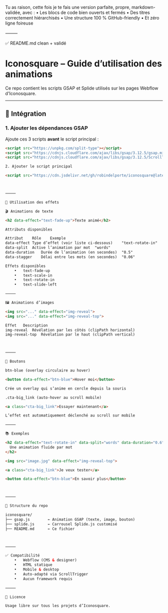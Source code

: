 Tu as raison, cette fois je te fais une version parfaite, propre, markdown-validée, avec :
	•	Les blocs de code bien ouverts et fermés
	•	Des titres correctement hiérarchisés
	•	Une structure 100 % GitHub-friendly
	•	Et zéro ligne foireuse

⸻

✅ README.md clean + validé

# Iconosquare – Guide d’utilisation des animations

Ce repo contient les scripts GSAP et Splide utilisés sur les pages Webflow d'Iconosquare.

---

## 🚀 Intégration

### 1. Ajouter les dépendances GSAP

Ajoute ces 3 scripts **avant** le script principal :

```html
<script src="https://unpkg.com/split-type"></script>
<script src="https://cdnjs.cloudflare.com/ajax/libs/gsap/3.12.5/gsap.min.js"></script>
<script src="https://cdnjs.cloudflare.com/ajax/libs/gsap/3.12.5/ScrollTrigger.min.js"></script>

2. Ajouter le script principal

<script src="https://cdn.jsdelivr.net/gh/robindelporte/iconosquare@latest/gsap.js"></script>



⸻

🧩 Utilisation des effets

🎬 Animations de texte

<h2 data-effect="text-fade-up">Texte animé</h2>

Attributs disponibles

Attribut	Rôle	Exemple
data-effect	Type d’effet (voir liste ci-dessous)	"text-rotate-in"
data-split	Active l’animation par mot	"words"
data-duration	Durée de l’animation (en secondes)	"0.5"
data-stagger	Délai entre les mots (en secondes)	"0.06"

Effets disponibles
	•	text-fade-up
	•	text-scale-in
	•	text-rotate-in
	•	text-slide-left

⸻

🖼️ Animations d’images

<img src="..." data-effect="img-reveal">
<img src="..." data-effect="img-reveal-top">

Effet	Description
img-reveal	Révélation par les côtés (clipPath horizontal)
img-reveal-top	Révélation par le haut (clipPath vertical)



⸻

🔘 Boutons

btn-blue (overlay circulaire au hover)

<button data-effect="btn-blue">Hover moi</button>

Crée un overlay qui s’anime en cercle depuis la souris

.cta-big_link (auto-hover au scroll mobile)

<a class="cta-big_link">Essayer maintenant</a>

L’effet est automatiquement déclenché au scroll sur mobile

⸻

📚 Exemples

<h2 data-effect="text-rotate-in" data-split="words" data-duration="0.6" data-stagger="0.08">
  Une animation fluide par mot
</h2>

<img src="image.jpg" data-effect="img-reveal-top">

<a class="cta-big_link">Je veux tester</a>

<button data-effect="btn-blue">En savoir plus</button>



⸻

📁 Structure du repo

iconosquare/
├── gsap.js        ← Animation GSAP (texte, image, bouton)
├── splide.js      ← Carrousel Splide.js customisé
├── README.md      ← Ce fichier



⸻

✅ Compatibilité
	•	Webflow (CMS & designer)
	•	HTML statique
	•	Mobile & desktop
	•	Auto-adapté via ScrollTrigger
	•	Aucun framework requis

⸻

🔖 Licence

Usage libre sur tous les projets d’Iconosquare.
